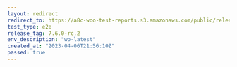 ```yaml
---
layout: redirect
redirect_to: https://a8c-woo-test-reports.s3.amazonaws.com/public/release/7.6.0-rc.2/wp-latest/e2e/index.html
test_type: e2e
release_tag: 7.6.0-rc.2
env_description: "wp-latest"
created_at: "2023-04-06T21:56:10Z"
passed: true
---
```

